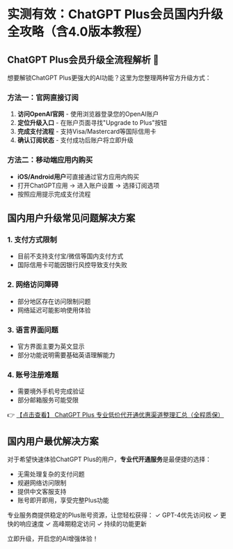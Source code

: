 # 实测有效：ChatGPT Plus会员国内升级全攻略（含4.0版本教程）

## ChatGPT Plus会员升级全流程解析 🚀

想要解锁ChatGPT Plus更强大的AI功能？这里为您整理两种官方升级方式：

### 方法一：官网直接订阅
1. **访问OpenAI官网** - 使用浏览器登录您的OpenAI账户
2. **定位升级入口** - 在账户页面寻找"Upgrade to Plus"按钮
3. **完成支付流程** - 支持Visa/Mastercard等国际信用卡
4. **确认订阅状态** - 支付成功后账户将立即升级

### 方法二：移动端应用内购买
- **iOS/Android用户**可直接通过官方应用内购买
- 打开ChatGPT应用 → 进入账户设置 → 选择订阅选项
- 按照应用提示完成支付流程

## 国内用户升级常见问题解决方案

### 1. 支付方式限制
- 目前不支持支付宝/微信等国内支付方式
- 国际信用卡可能因银行风控导致支付失败

### 2. 网络访问障碍
- 部分地区存在访问限制问题
- 网络延迟可能影响使用体验

### 3. 语言界面问题
- 官方界面主要为英文显示
- 部分功能说明需要基础英语理解能力

### 4. 账号注册难题
- 需要境外手机号完成验证
- 部分邮箱服务可能受限

👉 [【点击查看】 ChatGPT Plus 专业低价代开通优惠渠道整理汇总（全程质保）](https://bit.ly/DaiKai)

## 国内用户最优解决方案

对于希望快速体验ChatGPT Plus的用户，**专业代开通服务**是最便捷的选择：

- 无需处理复杂的支付问题
- 规避网络访问限制
- 提供中文客服支持
- 账号即开即用，享受完整Plus功能

专业服务商提供稳定的Plus账号资源，让您轻松获得：
✓ GPT-4优先访问权
✓ 更快的响应速度
✓ 高峰期稳定访问
✓ 持续的功能更新

立即升级，开启您的AI增强体验！